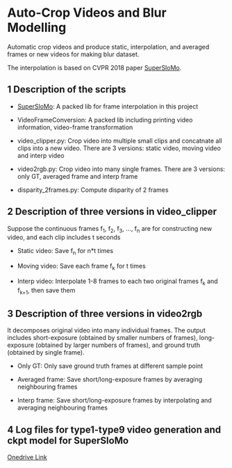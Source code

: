 # Auto-Crop Videos and Blur Modelling

Automatic crop videos and produce static, interpolation, and averaged frames or new videos for making blur dataset.

The interpolation is based on CVPR 2018 paper [SuperSloMo](https://people.cs.umass.edu/~hzjiang/projects/superslomo/).

## 1 Description of the scripts

- [SuperSloMo](https://github.com/avinashpaliwal/Super-SloMo): A packed lib for frame interpolation in this project

- VideoFrameConversion: A packed lib including printing video information, video-frame transformation

- video_clipper.py: Crop video into multiple small clips and concatnate all clips into a new video. There are 3 versions: static video, moving video and interp video

- video2rgb.py: Crop video into many single frames. There are 3 versions: only GT, averaged frame and interp frame

- disparity_2frames.py: Compute disparity of 2 frames

## 2 Description of three versions in video_clipper

Suppose the continuous frames f<sub>1</sub>, f<sub>2</sub>, f<sub>3</sub>, ..., f<sub>n</sub> are for constructing new video, and each clip includes t seconds

- Static video: Save f<sub>n</sub> for n*t times

- Moving video: Save each frame f<sub>k</sub> for t times

- Interp video: Interpolate 1-8 frames to each two original frames f<sub>k</sub> and f<sub>k+1</sub>, then save them

## 3 Description of three versions in video2rgb

It decomposes original video into many individual frames. The output includes short-exposure (obtained by smaller numbers of frames), long-exposure (obtained by larger numbers of frames), and ground truth (obtained by single frame).

- Only GT: Only save ground truth frames at different sample point

- Averaged frame: Save short/long-exposure frames by averaging neighbouring frames

- Interp frame: Save short/long-exposure frames by interpolating and averaging neighbouring frames

## 4 Log files for type1-type9 video generation and ckpt model for SuperSloMo

[Onedrive Link](https://portland-my.sharepoint.com/:f:/g/personal/yzzhao2-c_ad_cityu_edu_hk/EpEte0zzHt5IqQr01LINntEBrv2waXRwwBEjDtWns-gyeA?e=U9xw4t)

